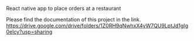 React native app to place orders at a restaurant


Please find the documentation of this project in the link.
https://drive.google.com/drive/folders/1Z0RH9qNwhxX4yW7QU9LptJd1gIg0elcy?usp=sharing
